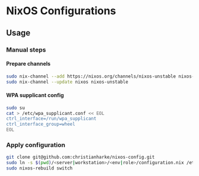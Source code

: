 # NixOS Configurations

## Usage

### Manual steps

#### Prepare channels

```bash
sudo nix-channel --add https://nixos.org/channels/nixos-unstable nixos-unstable
sudo nix-channel --update nixos nixos-unstable
```

#### WPA supplicant config

```bash
sudo su
cat > /etc/wpa_supplicant.conf << EOL
ctrl_interface=/run/wpa_supplicant
ctrl_interface_group=wheel
EOL
```

### Apply configuration

```bash
git clone git@github.com:christianharke/nixos-config.git
sudo ln -s $(pwd)/<server|workstation>/<env|role>/configuration.nix /etc/nixos/configuration.nix
sudo nixos-rebuild switch
```
